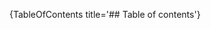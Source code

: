 [//]: # (This file was generated from: doc/templates/Home.mdt using the documentation_builder package on: 2021-09-01 20:05:06.054161.)
{TableOfContents title='## Table of contents'}